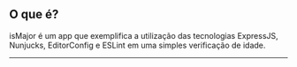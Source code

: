 ## O que é?

isMajor é um app que exemplifica a utilização das tecnologias ExpressJS, Nunjucks, EditorConfig e ESLint em uma simples verificação de idade.

---
